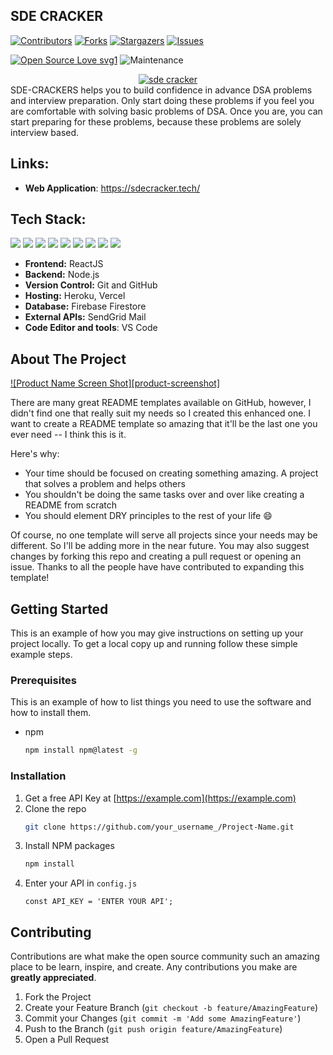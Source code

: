 ## SDE CRACKER

[![Contributors][contributors-shield]][contributors-url]
[![Forks][forks-shield]][forks-url]
[![Stargazers][stars-shield]][stars-url]
[![Issues][issues-shield]][issues-url]

[![Open Source Love svg1](https://badges.frapsoft.com/os/v1/open-source.svg?v=103)](https://github.com/ellerbrock/open-source-badges/) ![Maintenance](https://img.shields.io/maintenance/yes/2020)

<div align="center"><a href="https://sdecracker.tech/"> <img align="center" alt="sde cracker" src="https://res.cloudinary.com/ranjitkshah/image/upload/v1609101368/Screenshot_2020-12-28_015945_awcxxu.jpg" > </a> </div>
SDE-CRACKERS helps you to build confidence in advance DSA problems and interview preparation. Only start doing these problems if you feel you are comfortable with solving basic problems of DSA. Once you are, you can start preparing for these problems, because these problems are solely interview based.

## Links:

- **Web Application**: https://sdecracker.tech/

## Tech Stack:

 <img src="https://img.shields.io/badge/react%20-%2320232a.svg?&style=for-the-badge&logo=react&logoColor=%2361DAFB"/>  <img src="https://img.shields.io/badge/markdown-%23000000.svg?&style=for-the-badge&logo=markdown&logoColor=white"/>  <img src="https://img.shields.io/badge/github%20-%23121011.svg?&style=for-the-badge&logo=github&logoColor=white"/> <img src="https://img.shields.io/badge/css3%20-%231572B6.svg?&style=for-the-badge&logo=css3&logoColor=white"/> <img src="https://img.shields.io/badge/heroku%20-%23430098.svg?&style=for-the-badge&logo=heroku&logoColor=white"/> <img src="https://img.shields.io/badge/vercel%20-%23000000.svg?&style=for-the-badge&logo=vercel&logoColor=white"/> <img src ="https://img.shields.io/badge/firebase-%2307405e.svg?&style=for-the-badge&logo=firebase&logoColor=yellow"/> <img src="https://img.shields.io/badge/node.js%20-%2343853D.svg?&style=for-the-badge&logo=node.js&logoColor=white"/> <img src="https://img.shields.io/badge/material%20ui%20-%230081CB.svg?&style=for-the-badge&logo=material-ui&logoColor=white"/> 


- **Frontend:** ReactJS
- **Backend:** Node.js
- **Version Control:** Git and GitHub
- **Hosting:** Heroku, Vercel
- **Database:** Firebase Firestore
- **External APIs:** SendGrid Mail
- **Code Editor and tools**: VS Code

<!-- ABOUT THE PROJECT -->
## About The Project

[![Product Name Screen Shot][product-screenshot]](https://example.com)

There are many great README templates available on GitHub, however, I didn't find one that really suit my needs so I created this enhanced one. I want to create a README template so amazing that it'll be the last one you ever need -- I think this is it.

Here's why:
* Your time should be focused on creating something amazing. A project that solves a problem and helps others
* You shouldn't be doing the same tasks over and over like creating a README from scratch
* You should element DRY principles to the rest of your life :smile:

Of course, no one template will serve all projects since your needs may be different. So I'll be adding more in the near future. You may also suggest changes by forking this repo and creating a pull request or opening an issue. Thanks to all the people have have contributed to expanding this template!

<!-- GETTING STARTED -->
## Getting Started

This is an example of how you may give instructions on setting up your project locally.
To get a local copy up and running follow these simple example steps.

### Prerequisites

This is an example of how to list things you need to use the software and how to install them.
* npm
  ```sh
  npm install npm@latest -g
  ```

### Installation

1. Get a free API Key at [https://example.com](https://example.com)
2. Clone the repo
   ```sh
   git clone https://github.com/your_username_/Project-Name.git
   ```
3. Install NPM packages
   ```sh
   npm install
   ```
4. Enter your API in `config.js`
   ```JS
   const API_KEY = 'ENTER YOUR API';
   ```


<!-- CONTRIBUTING -->
## Contributing

Contributions are what make the open source community such an amazing place to be learn, inspire, and create. Any contributions you make are **greatly appreciated**.

1. Fork the Project
2. Create your Feature Branch (`git checkout -b feature/AmazingFeature`)
3. Commit your Changes (`git commit -m 'Add some AmazingFeature'`)
4. Push to the Branch (`git push origin feature/AmazingFeature`)
5. Open a Pull Request



<!-- MARKDOWN LINKS & IMAGES -->
<!-- https://www.markdownguide.org/basic-syntax/#reference-style-links -->
[contributors-shield]: https://img.shields.io/github/contributors/devansh5/SDE-CRACKER.svg?style=for-the-badge
[contributors-url]: https://github.com/devansh5/SDE-CRACKER/graphs/contributors
[forks-shield]: https://img.shields.io/github/forks/devansh5/SDE-CRACKER.svg?style=for-the-badge
[forks-url]: https://github.com/devansh5/SDE-CRACKER/network/members
[stars-shield]: https://img.shields.io/github/stars/devansh5/SDE-CRACKER.svg?style=for-the-badge
[stars-url]: https://github.com/devansh5/SDE-CRACKER/stargazers
[issues-shield]: https://img.shields.io/github/issues/devansh5/SDE-CRACKER.svg?style=for-the-badge
[issues-url]: https://github.com/devansh5/SDE-CRACKER/issues

